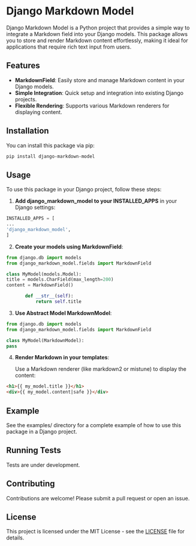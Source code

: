 # Django Markdown Model

Django Markdown Model is a Python project that provides a simple way to integrate a Markdown field into your Django models. This package allows you to store and render Markdown content effortlessly, making it ideal for applications that require rich text input from users.

## Features

- **MarkdownField**: Easily store and manage Markdown content in your Django models.
- **Simple Integration**: Quick setup and integration into existing Django projects.
- **Flexible Rendering**: Supports various Markdown renderers for displaying content.

## Installation

You can install this package via pip:

```bash
pip install django-markdown-model
```

## Usage

To use this package in your Django project, follow these steps:

1. **Add django_markdown_model to your INSTALLED_APPS** in your Django settings:

```python
INSTALLED_APPS = [
...
'django_markdown_model',
]
```

2. **Create your models using MarkdownField**:

```python
from django.db import models
from django_markdown_model.fields import MarkdownField

class MyModel(models.Model):
title = models.CharField(max_length=200)
content = MarkdownField()

       def __str__(self):
           return self.title
```

3. **Use Abstract Model MarkdownModel**:

```python
from django.db import models
from django_markdown_model.fields import MarkdownField

class MyModel(MarkdownModel):
pass
```

4. **Render Markdown in your templates**:

   Use a Markdown renderer (like markdown2 or mistune) to display the content:

```html
<h1>{{ my_model.title }}</h1>
<div>{{ my_model.content|safe }}</div>
```

## Example

See the examples/ directory for a complete example of how to use this package in a Django project.

## Running Tests

Tests are under development.

## Contributing

Contributions are welcome! Please submit a pull request or open an issue.

## License

This project is licensed under the MIT License - see the [LICENSE](LICENSE) file for details.
